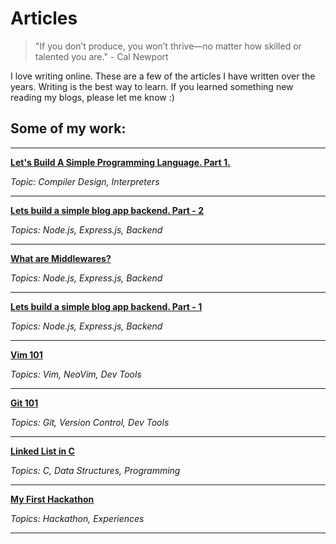 # Articles


> "If you don’t produce, you won’t thrive—no matter how skilled or talented you are." - Cal Newport


I love writing online. These are a few of the articles I have written over the years. Writing is the best way to learn. If you learned something new reading my blogs, please let me know :)

## Some of my work:

---

__[Let's Build A Simple Programming Language. Part 1.](./articles/language1)__

*Topic: Compiler Design, Interpreters*

---
__[Lets build a simple blog app backend. Part - 2](./articles/masteringbackend2)__

*Topics: Node.js, Express.js, Backend*

---
__[What are Middlewares?](./articles/middlewares)__

*Topics: Node.js, Express.js, Backend*

---

__[Lets build a simple blog app backend. Part - 1](./articles/masteringbackend1)__

*Topics: Node.js, Express.js, Backend*

---

__[Vim 101](./articles/vim)__

*Topics: Vim, NeoVim, Dev Tools*

---

__[Git 101](./articles/git)__

*Topics: Git, Version Control, Dev Tools*

---

__[Linked List in C](./articles/linkedlist)__

*Topics: C, Data Structures, Programming*

---

__[My First Hackathon](./articles/hackathon)__

*Topics: Hackathon, Experiences*

---